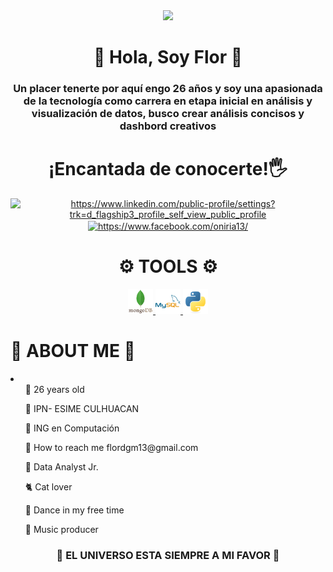 <!--  ----------------SALUDO
-->
<div id="header" align="center">
  <img src="https://media.giphy.com/media/FcqKy4Kj7XOK0hCW4g/giphy.gif" widh="200"/>
  <h1 align="center">🌺 Hola, Soy Flor 🌺 </h1>
  <h3>Un placer tenerte por aquí engo 26 años y soy una apasionada de la tecnología como carrera en etapa inicial en análisis y visualización de datos, busco crear análisis concisos y dashbord creativos</h3>
  <h1 align="center">¡Encantada de conocerte!🖐️ </h1>
  <p align="center">

<!--  --------------REDES SOCIALES 
-->
<a href="https://www.linkedin.com/in/flor-deyanira-galicia-martinez-41626b226/" target="blank"><img align="center" src="https://raw.githubusercontent.com/rahuldkjain/github-profile-readme-generator/master/src/images/icons/Social/linked-in-alt.svg" alt="https://www.linkedin.com/public-profile/settings?trk=d_flagship3_profile_self_view_public_profile" height="30" width="40" /></a> <a href="https://www.facebook.com/oniria13/" target="blank"><img align="center" src="https://raw.githubusercontent.com/rahuldkjain/github-profile-readme-generator/master/src/images/icons/Social/facebook.svg" alt="https://www.facebook.com/oniria13/" height="30" width="40" /></a>

</p>
</div>

<!--  ---------------HERRAMIENTAS
-->
<div align="center">
  <h1>⚙️ TOOLS ⚙️  </h1>

<p align="center">  <a href="https://www .mongodb.com/" target="_blank" rel="noreferrer"> <img src="https://raw.githubusercontent.com/devicons/devicon/master/icons/mongodb/mongodb-original-wordmark.svg" alt ="mongodb" width="40" height="40"/> </a> <a href="https://www.mysql.com/" target="_blank" rel="noreferrer"> <img src ="https://raw.githubusercontent.com/devicons/devicon/master/icons/mysql/mysql-original-wordmark.svg" alt="mysql" width="40" height="40"/> </a > <a href="https:// www.python.org" target="_blank" rel="noreferrer"> <img src="https://raw.githubusercontent.com/devicons/devicon/master/icons/python/python-original.svg" alt= "python" width="40" height="40"/> </a> 
   
  
 <!--<a target="_blank" rel="noreferrer"> <img decoding="async" src="https://img.shields.io/badge/Microsoft_Excel-217346?style=for-the-badge&logo=microsoft-excel&logoColor=white" alt="excel" width="40" height="40"/>
  </a>
 <a target="_blank" rel="noreferrer">  <img decoding="async" src="https://img.shields.io/badge/Power_BI-FFBE00?style=for-the-badge&logo=Power-BI&logoColor=white" alt="powerbi" width="40" height="40"/>-->
  </a>
</div>
<!--  -------------------ACERCA DE MI
-->
<div >
  <h1> 🌺 ABOUT ME 🌺</h1>
  <li  sytle="list-style: none">
    <ul>🌷 26 years old</ul>
    <ul>🌸 IPN- ESIME CULHUACAN </ul>
    <ul>🌼 ING en Computación </ul>
    <ul>🌻 How to reach me flordgm13@gmail.com</ul>
    <ul>🍒 Data Analyst Jr.</ul>
    <ul>🐈 Cat lover </ul>
    <ul>🐇 Dance in my free time</ul>
    <ul>🎵 Music producer </ul>
</li>
</div>
<div align="center">
  <h3>🦋 EL UNIVERSO ESTA SIEMPRE A MI FAVOR 🦋 </h3>
</div>
